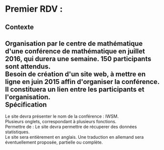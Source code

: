 Premier RDV : 
=============
Contexte
----------
Organisation par le centre de mathématique d'une conférence de mathématique en juillet 2016, qui durera une semaine. 
150 participants sont attendus.    
Besoin de création d'un site web, à mettre en ligne en juin 2015 affin d'organiser la conférence. Il constituera un lien entre 
les participants et l'organisation.       
Spécification
-------------
Le site devra présenter le nom de la conférence : IWSM.    
Plusieurs onglets, correspondant à plusieurs fonctions.     
Permettre de : 
Le site devra permettre de récuperer des données statistiques.     
Le site sera entièrement en anglais. Une traduction en allemand sera éventuellement proposée, partielle ou complète.
